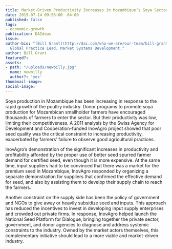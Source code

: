 ```yaml
---
title: Market-Driven Productivity Increases in Mozambique’s Soya Sector
date: 2015-07-14 09:56:00 -04:00
published: false
tags:
- economic-growth
publication: DAIdeas
issue: 
author-bio: "[Bill Grant](http://dai.com/who-we-are/our-team/bill-grant) is DAI's
  Global Practice Lead, Market Systems Development."
author: Bill Grant
featured?: 
assets:
- path: "/uploads/newbilly.jpg"
  name: newbilly
  author?: 'yes'
thumbnail-image: 
social-image: 
---
```


<p>Soya production in Mozambique has been increasing in response to the rapid growth of the poultry industry. Donor programs to promote soya production for Mozambican smallholder farmers have encouraged thousands of farmers to enter the sector. But their productivity was low, limiting their competitiveness. A 2011 analysis by the Swiss Agency for Development and Cooperation-funded InovAgro project showed that poor seed quality was the critical constraint to increasing productivity, exacerbated by farmers’ failure to observe good agricultural practices. </p>



<p>InovAgro’s demonstration of the significant increases in productivity and profitability afforded by the proper use of better seed spurred farmer demand for certified seed, even though it is more expensive. At the same time,  input suppliers had to be convinced that there was a market for the premium seed in Mozambique; InovAgro responded by organizing a separate demonstration for suppliers that confirmed the effective demand for seed, and also by assisting them to develop their supply chain to reach the farmers.</p>
<p>Another constraint on the supply side has been the policy of government and NGOs to give away or heavily subsidize seed and inputs. This approach has reduced the incentives to invest in developing input supply enterprises and crowded out private firms. In response, InovAgro helped launch the National Seed Platform for Dialogue, bringing together the private sector, government, and donor agencies to diagnose and address systemic constraints to the industry. Owned by the market actors themselves, this complementary initiative should lead to a more viable and market-driven industry.</p>
